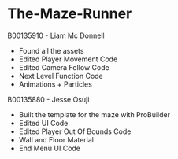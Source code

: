 # The-Maze-Runner


B00135910 - Liam Mc Donnell

- Found all the assets
- Edited Player Movement Code 
- Edited Camera Follow Code
- Next Level Function Code
- Animations + Particles


B00135880 - Jesse Osuji

- Built the template for the maze with ProBuilder
- Edited UI Code 
- Edited Player Out Of Bounds Code
- Wall and Floor Material
- End Menu UI Code
